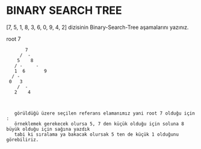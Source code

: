 # BINARY SEARCH TREE
[7, 5, 1, 8, 3, 6, 0, 9, 4, 2] dizisinin Binary-Search-Tree aşamalarını yazınız.

root 7

           
           7
         /  -
        5    8
       / -     -
       1  6       9
      / -
     0   3
        /  -
       2    4
       
       
       
       görüldüğü üzere seçilen referans elamanımız yani root 7 olduğu için :
       örneklemek gerekecek olursa 5, 7 den küçük olduğu için soluna 8 büyük olduğu için sağına yazdık
       tabi ki sıralama ya bakacak olursak 5 ten de küçük 1 olduğunu görebiliriz.
       
